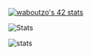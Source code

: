 <a href="https://github.com/oakoudad/badge42"><img src="https://badge.mediaplus.ma/binary/waboutzo" alt="waboutzo's 42 stats" /></a>


![Stats](https://github-readme-stats.vercel.app/api?username=waelbt&include_all_commits=true&count_private=true&show_icons=true&line_height=30&title_color=CDB4DB&icon_color=CDB4DB&text_color=D3D3D3&bg_color=0A0A0A)


![stats](https://github-readme-stats.vercel.app/api/top-langs/?username=abdoachhoubi&layout=compact&theme=dark&bg_color=0A0A0A)
